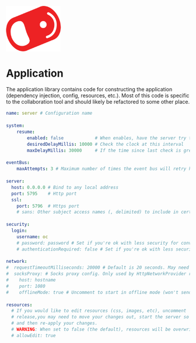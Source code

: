 <img src="../../../img/pull-tab.svg" width="150" alt="OpenCola"/>

# Application

The application library contains code for constructing the application (dependency injection, config, resources, etc.). 
Most of this code is specific to the collaboration tool and should likely be refactored to some other place.

```yaml
name: server # Configuration name

system: 
    resume: 
        enabled: false            # When enables, have the server try to detect wake from sleep (not super reliable)
        desiredDelayMillis: 10000 # Check the clock at this interval
        maxDelayMillis: 30000     # If the time since last check is greater than this, raise a resume event

eventBus:
    maxAttempts: 3 # Maximum number of times the event bus will retry handling an event on exception

server:
  host: 0.0.0.0 # Bind to any local address
  port: 5795    # Http port
  ssl:
    port: 5796  # Https port
    # sans: Other subject access names (, delimited) to include in cert. This is usually done automatically.

security:
  login:
    username: oc
    # password: password # Set if you're ok with less security for convenience 
    # authenticationRequired: false # Set if you're ok with less security for convenience    

network:
#  requestTimeoutMilliseconds: 20000 # Default is 20 seconds. May need to adjust for higher latency environments
#  socksProxy: # Socks proxy config. Only used by HttpNetworkProvider right now
#    host: hostname
#    port: 1080
#    offlineMode: true # Uncomment to start in offline mode (won't send / revieve any requests)

resources:
  # If you would like to edit resources (css, images, etc), uncomment 'allowEdit: true' below. When updating to a new
  # release,you may need to move your changes out, start the server so that new versions of the resources are created,
  # and then re-apply your changes.
  # WARNING: When set to false (the default), resources will be overwritten on server restart.
  # allowEdit: true

```
